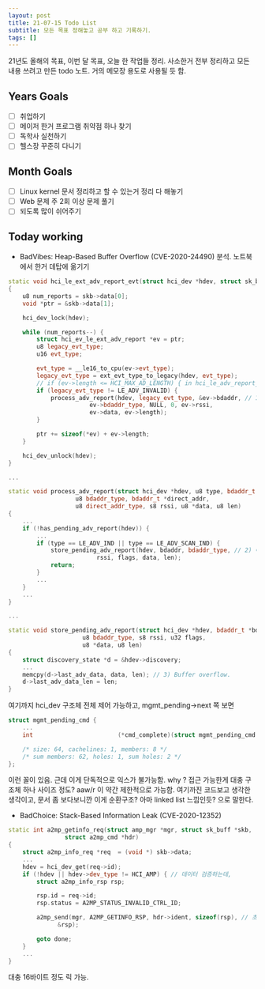 ```yaml
---
layout: post
title: 21-07-15 Todo List
subtitle: 모든 목표 정해놓고 공부 하고 기록하기.
tags: []
---
```


21년도 올해의 목표, 이번 달 목표, 오늘 한 작업들 정리. 사소한거 전부 정리하고 모든 내용 쓰려고 만든 todo 노트. 거의 메모장 용도로 사용될 듯 함.

## Years Goals
- [ ] 취업하기
- [ ] 메이저 한거 프로그램 취약점 하나 찾기
- [ ] 독학사 실천하기
- [ ] 헬스장 꾸준히 다니기

## Month Goals
- [ ] Linux kernel 문서 정리하고 할 수 있는거 정리 다 해놓기
- [ ] Web 문제 주 2회 이상 문제 풀기
- [ ] 되도록 많이 쉬어주기

## Today working
- BadVibes: Heap-Based Buffer Overflow (CVE-2020-24490) 분석. 노트북에서 한거 데탑에 옮기기
```c++
static void hci_le_ext_adv_report_evt(struct hci_dev *hdev, struct sk_buff *skb)
{
	u8 num_reports = skb->data[0];
	void *ptr = &skb->data[1];

	hci_dev_lock(hdev);

	while (num_reports--) {
		struct hci_ev_le_ext_adv_report *ev = ptr;
		u8 legacy_evt_type;
		u16 evt_type;

		evt_type = __le16_to_cpu(ev->evt_type);
		legacy_evt_type = ext_evt_type_to_legacy(hdev, evt_type);
        // if (ev->length <= HCI_MAX_AD_LENGTH) { in hci_le_adv_report_evt function.
		if (legacy_evt_type != LE_ADV_INVALID) {
			process_adv_report(hdev, legacy_evt_type, &ev->bdaddr, // 1) 익스 백터.
					   ev->bdaddr_type, NULL, 0, ev->rssi,
					   ev->data, ev->length);
		}

		ptr += sizeof(*ev) + ev->length;
	}

	hci_dev_unlock(hdev);
}

...

static void process_adv_report(struct hci_dev *hdev, u8 type, bdaddr_t *bdaddr,
			       u8 bdaddr_type, bdaddr_t *direct_addr,
			       u8 direct_addr_type, s8 rssi, u8 *data, u8 len)
{
	...
	if (!has_pending_adv_report(hdev)) {
		...
		if (type == LE_ADV_IND || type == LE_ADV_SCAN_IND) {
			store_pending_adv_report(hdev, bdaddr, bdaddr_type, // 2) 여기까지 접근.
						 rssi, flags, data, len);
			return;
		}
		...
	}
	...
}

...

static void store_pending_adv_report(struct hci_dev *hdev, bdaddr_t *bdaddr,
				     u8 bdaddr_type, s8 rssi, u32 flags,
				     u8 *data, u8 len)
{
	struct discovery_state *d = &hdev->discovery;
	...
	memcpy(d->last_adv_data, data, len); // 3) Buffer overflow.
	d->last_adv_data_len = len;
}
```
여기까지 hci_dev 구조체 전체 제어 가능하고, mgmt_pending->next 쪽 보면 

```C++
struct mgmt_pending_cmd {
	...
	int                        (*cmd_complete)(struct mgmt_pending_cmd *, u8);       /*  0x38   0x8 */

	/* size: 64, cachelines: 1, members: 8 */
	/* sum members: 62, holes: 1, sum holes: 2 */
};
```
이런 꼴이 있음. 근데 이게 단독적으로 익스가 불가능함. why ? 접근 가능한게 대충 구조체 하나 사이즈 정도? aaw/r 이 약간 제한적으로 가능함. 여기까진 코드보고 생각한 생각이고, 문서 좀 보다보니깐 이게 순환구조? 아마 linked list 느낌인듯? 으로 말한다.

- BadChoice: Stack-Based Information Leak (CVE-2020-12352)
```C++
static int a2mp_getinfo_req(struct amp_mgr *mgr, struct sk_buff *skb,
			    struct a2mp_cmd *hdr)
{
	struct a2mp_info_req *req  = (void *) skb->data;
	...
	hdev = hci_dev_get(req->id);
	if (!hdev || hdev->dev_type != HCI_AMP) { // 데이터 검증하는데,
		struct a2mp_info_rsp rsp;

		rsp.id = req->id;
		rsp.status = A2MP_STATUS_INVALID_CTRL_ID;

		a2mp_send(mgr, A2MP_GETINFO_RSP, hdr->ident, sizeof(rsp), // 초기화 안함.
			  &rsp);

		goto done;
	}
	...
}
```
대충 16바이트 정도 릭 가능.

